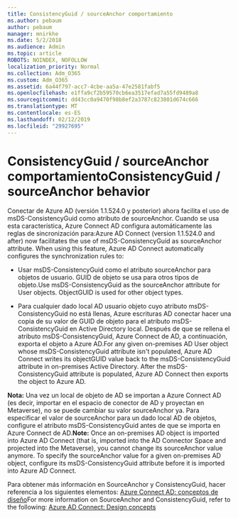 ```yaml
---
title: ConsistencyGuid / sourceAnchor comportamiento
ms.author: pebaum
author: pebaum
manager: mnirkhe
ms.date: 5/2/2018
ms.audience: Admin
ms.topic: article
ROBOTS: NOINDEX, NOFOLLOW
localization_priority: Normal
ms.collection: Adm_O365
ms.custom: Adm_O365
ms.assetid: 6a44f797-acc7-4cbe-aa5a-47e2581fabf5
ms.openlocfilehash: e1ffa9cf2b59570cb6ea3517efad7a55fd9489a8
ms.sourcegitcommit: dd43cc0a9470f98b8ef2a3787c823801d674c666
ms.translationtype: MT
ms.contentlocale: es-ES
ms.lasthandoff: 02/12/2019
ms.locfileid: "29927695"
---
```

# <a name="consistencyguid--sourceanchor-behavior"></a><span data-ttu-id="9dbfc-102">ConsistencyGuid / sourceAnchor comportamiento</span><span class="sxs-lookup"><span data-stu-id="9dbfc-102">ConsistencyGuid / sourceAnchor behavior</span></span>

<span data-ttu-id="9dbfc-p101">Conectar de Azure AD (versión 1.1.524.0 y posterior) ahora facilita el uso de msDS-ConsistencyGuid como atributo de sourceAnchor. Cuando se usa esta característica, Azure Connect AD configura automáticamente las reglas de sincronización para:</span><span class="sxs-lookup"><span data-stu-id="9dbfc-p101">Azure AD Connect (version 1.1.524.0 and after) now facilitates the use of msDS-ConsistencyGuid as sourceAnchor attribute. When using this feature, Azure AD Connect automatically configures the synchronization rules to:</span></span>
  
- <span data-ttu-id="9dbfc-p102">Usar msDS-ConsistencyGuid como el atributo sourceAnchor para objetos de usuario. GUID de objeto se usa para otros tipos de objeto.</span><span class="sxs-lookup"><span data-stu-id="9dbfc-p102">Use msDS-ConsistencyGuid as the sourceAnchor attribute for User objects. ObjectGUID is used for other object types.</span></span>
    
- <span data-ttu-id="9dbfc-p103">Para cualquier dado local AD usuario objeto cuyo atributo msDS-ConsistencyGuid no está llenas, Azure escrituras AD conectar hacer una copia de su valor de GUID de objeto para el atributo msDS-ConsistencyGuid en Active Directory local. Después de que se rellena el atributo msDS-ConsistencyGuid, Azure Connect de AD, a continuación, exporta el objeto a Azure AD.</span><span class="sxs-lookup"><span data-stu-id="9dbfc-p103">For any given on-premises AD User object whose msDS-ConsistencyGuid attribute isn't populated, Azure AD Connect writes its objectGUID value back to the msDS-ConsistencyGuid attribute in on-premises Active Directory. After the msDS-ConsistencyGuid attribute is populated, Azure AD Connect then exports the object to Azure AD.</span></span>
    
 <span data-ttu-id="9dbfc-p104">**Nota:** Una vez un local de objeto de AD se importan a Azure Connect AD (es decir, importar en el espacio de conector de AD y proyectan en Metaverse), no se puede cambiar su valor sourceAnchor ya. Para especificar el valor de sourceAnchor para un dado local AD de objetos, configure el atributo msDS-ConsistencyGuid antes de que se importa en Azure Connect de AD.</span><span class="sxs-lookup"><span data-stu-id="9dbfc-p104">**Note:** Once an on-premises AD object is imported into Azure AD Connect (that is, imported into the AD Connector Space and projected into the Metaverse), you cannot change its sourceAnchor value anymore. To specify the sourceAnchor value for a given on-premises AD object, configure its msDS-ConsistencyGuid attribute before it is imported into Azure AD Connect.</span></span> 
  
<span data-ttu-id="9dbfc-111">Para obtener más información en SourceAnchor y ConsistencyGuid, hacer referencia a los siguientes elementos: [Azure Connect AD: conceptos de diseño](https://docs.microsoft.com/azure/active-directory/connect/active-directory-aadconnect-design-concepts)</span><span class="sxs-lookup"><span data-stu-id="9dbfc-111">For more information on SourceAnchor and ConsistencyGuid, refer to the following: [Azure AD Connect: Design concepts](https://docs.microsoft.com/azure/active-directory/connect/active-directory-aadconnect-design-concepts)</span></span>
  

